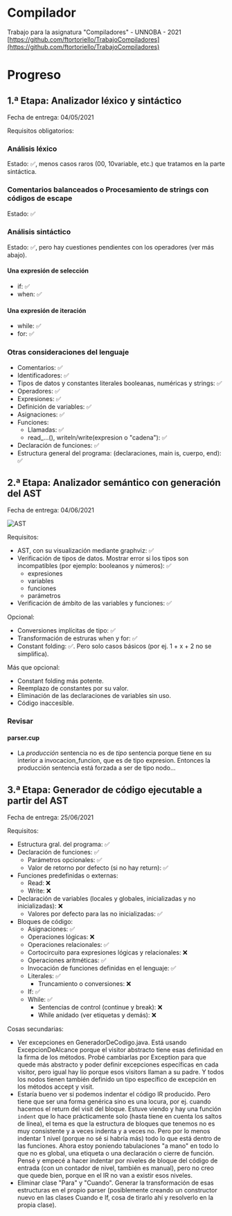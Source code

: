 # Compilador
Trabajo para la asignatura "Compiladores" - UNNOBA - 2021
[https://github.com/ftortoriello/TrabajoCompiladores](https://github.com/ftortoriello/TrabajoCompiladores)

# Progreso

## 1.ª Etapa: Analizador léxico y sintáctico

Fecha de entrega: 04/05/2021

Requisitos obligatorios:

### Análisis léxico
Estado: :white_check_mark:, menos casos raros (00, 10variable, etc.) que tratamos en la parte sintáctica.

### Comentarios balanceados o Procesamiento de strings con códigos de escape
Estado: :white_check_mark:

### Análisis sintáctico
Estado: :white_check_mark:, pero hay cuestiones pendientes con los operadores (ver más abajo).

#### Una expresión de selección
* if: :white_check_mark:
* when: :white_check_mark:

#### Una expresión de iteración
* while: :white_check_mark:
* for: :white_check_mark:

### Otras consideraciones del lenguaje
* Comentarios: :white_check_mark:
* Identificadores: :white_check_mark:
* Tipos de datos y constantes literales booleanas, numéricas y strings: :white_check_mark:
* Operadores: :white_check_mark:
* Expresiones: :white_check_mark:
* Definición de variables: :white_check_mark:
* Asignaciones: :white_check_mark:
* Funciones:
  * Llamadas: :white_check_mark:
  * read_...(), writeln/write(expresion o "cadena"): :white_check_mark:
* Declaración de funciones: :white_check_mark:
* Estructura general del programa: (declaraciones, main is, cuerpo, end): :white_check_mark:

## 2.ª Etapa: Analizador semántico con generación del AST

Fecha de entrega: 04/06/2021

![AST](https://user-images.githubusercontent.com/82975077/120876361-ae919c80-c586-11eb-88c6-0c91690013c7.png)

Requisitos:
* AST, con su visualización mediante graphviz: :white_check_mark:
* Verificación de tipos de datos. Mostrar error si los tipos son incompatibles (por ejemplo: booleanos y números): :white_check_mark:
  * expresiones
  * variables
  * funciones
  * parámetros
* Verificación de ámbito de las variables y funciones: :white_check_mark:

Opcional: 
* Conversiones implícitas de tipo: :white_check_mark:
* Transformación de estruras when y for:  :white_check_mark: 
* Constant folding: :white_check_mark:. Pero solo casos básicos (por ej. 1 + x + 2 no se simplifica).
  
Más que opcional:
* Constant folding más potente. 
* Reemplazo de constantes por su valor.
* Eliminación de las declaraciones de variables sin uso.
* Código inaccesible.

### Revisar

#### parser.cup
* La *producción* sentencia no es de *tipo* sentencia porque tiene en su interior a invocacion_funcion, que es de tipo expresion. Entonces la producción sentencia está forzada a ser de tipo nodo...

## 3.ª Etapa: Generador de código ejecutable a partir del AST

Fecha de entrega: 25/06/2021

Requisitos:
* Estructura gral. del programa: :white_check_mark:
* Declaración de funciones: :white_check_mark:
  * Parámetros opcionales: :white_check_mark:
  * Valor de retorno por defecto (si no hay return): :white_check_mark:
* Funciones predefinidas o externas:
  * Read: :x:
  * Write: :x:
* Declaración de variables (locales y globales, inicializadas y no inicializadas): :x:
  * Valores por defecto para las no inicializadas: :white_check_mark:
* Bloques de código:
  * Asignaciones: :white_check_mark:
  * Operaciones lógicas: :x:
  * Operaciones relacionales: :white_check_mark:
  * Cortocircuito para expresiones lógicas y relacionales: :x:
  * Operaciones aritméticas: :white_check_mark:
  * Invocación de funciones definidas en el lenguaje: :white_check_mark:
  * Literales: :white_check_mark:
    * Truncamiento o conversiones: :x:
  * If: :white_check_mark:
  * While: :white_check_mark:
    * Sentencias de control (continue y break): :x:
    * While anidado (ver etiquetas y demás): :x:

Cosas secundarias:
* Ver excepciones en GeneradorDeCodigo.java. Está usando ExcepcionDeAlcance porque el visitor abstracto tiene esas definidad en la firma de los métodos. Probé cambiarlas por Exception para que quede más abstracto y poder definir excepciones específicas en cada visitor, pero igual hay lío porque esos visitors llaman a su padre. Y todos los nodos tienen también definido un tipo específico de excepción en los métodos accept y visit.
* Estaría bueno ver si podemos indentar el código IR producido. Pero tiene que ser una forma genérica sino es una locura, por ej. cuando hacemos el return del visit del bloque. Estuve viendo y hay una función `indent` que lo hace prácticamente solo (hasta tiene en cuenta los saltos de línea), el tema es que la estructura de bloques que tenemos no es muy consistente y a veces indenta y a veces no. Pero por lo menos indentar 1 nivel (porque no sé si habría más) todo lo que está dentro de las funciones.
  Ahora estoy poniendo tabulaciones "a mano" en todo lo que no es global, una etiqueta o una declaración o cierre de función. Pensé y empecé a hacer indentar por niveles de bloque del código de entrada (con un contador de nivel, también es manual), pero no creo que quede bien, porque en el IR no van a existir esos niveles.
* Eliminar clase "Para" y "Cuando". Generar la transformación de esas estructuras en el propio parser (posiblemente creando un constructor nuevo en las clases Cuando e If, cosa de tirarlo ahí y resolverlo en la propia clase).

